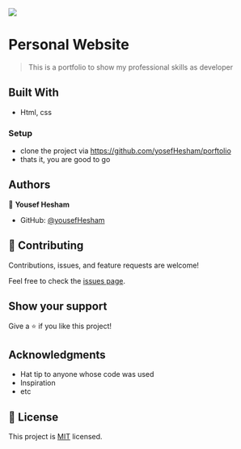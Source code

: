 ![](https://img.shields.io/badge/Microverse-blueviolet)

# Personal Website

> This is a portfolio to show my professional skills as developer


## Built With

- Html, css


### Setup
- clone the project via https://github.com/yosefHesham/porftolio
- thats it, you are good to go

## Authors

👤 **Yousef Hesham**

- GitHub: [@yousefHesham](https://github.com/yosefHesham)

## 🤝 Contributing

Contributions, issues, and feature requests are welcome!

Feel free to check the [issues page](../../issues/).

## Show your support

Give a ⭐️ if you like this project!

## Acknowledgments

- Hat tip to anyone whose code was used
- Inspiration
- etc

## 📝 License

This project is [MIT](./MIT.md) licensed.
